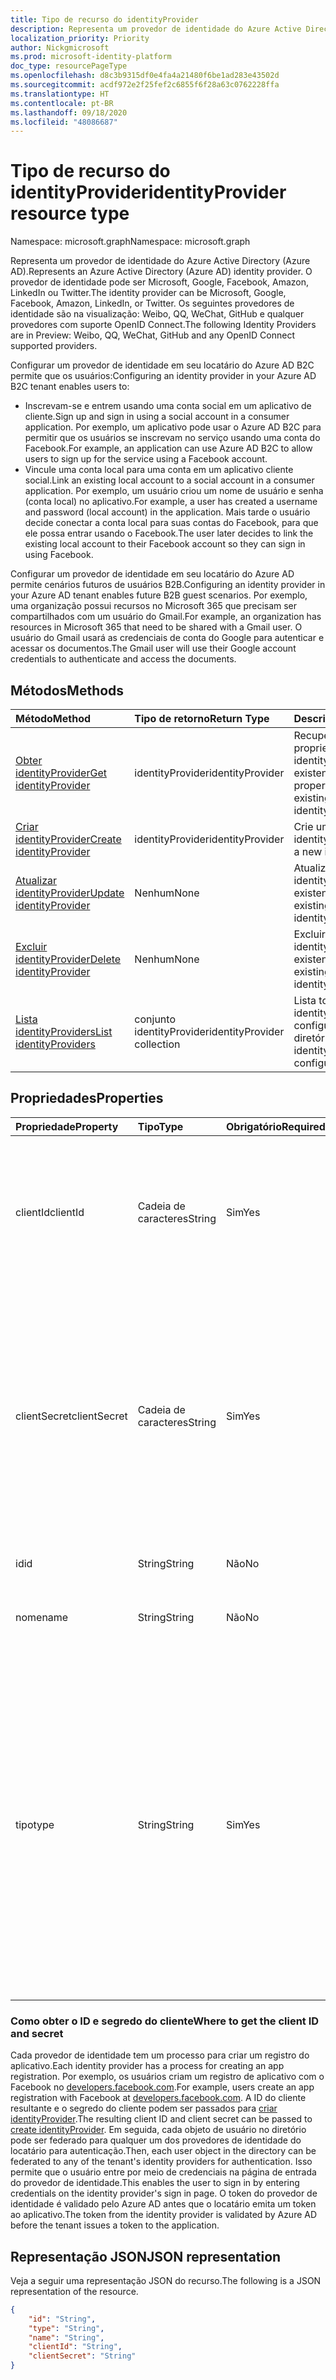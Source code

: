 ```yaml
---
title: Tipo de recurso do identityProvider
description: Representa um provedor de identidade do Azure Active Directory (Azure AD).
localization_priority: Priority
author: Nickgmicrosoft
ms.prod: microsoft-identity-platform
doc_type: resourcePageType
ms.openlocfilehash: d8c3b9315df0e4fa4a21480f6be1ad283e43502d
ms.sourcegitcommit: acdf972e2f25fef2c6855f6f28a63c0762228ffa
ms.translationtype: HT
ms.contentlocale: pt-BR
ms.lasthandoff: 09/18/2020
ms.locfileid: "48086687"
---
```

# <a name="identityprovider-resource-type"></a><span data-ttu-id="55959-103">Tipo de recurso do identityProvider</span><span class="sxs-lookup"><span data-stu-id="55959-103">identityProvider resource type</span></span>

<span data-ttu-id="55959-104">Namespace: microsoft.graph</span><span class="sxs-lookup"><span data-stu-id="55959-104">Namespace: microsoft.graph</span></span>

<span data-ttu-id="55959-105">Representa um provedor de identidade do Azure Active Directory (Azure AD).</span><span class="sxs-lookup"><span data-stu-id="55959-105">Represents an Azure Active Directory (Azure AD) identity provider.</span></span> <span data-ttu-id="55959-106">O provedor de identidade pode ser Microsoft, Google, Facebook, Amazon, LinkedIn ou Twitter.</span><span class="sxs-lookup"><span data-stu-id="55959-106">The identity provider can be Microsoft, Google, Facebook, Amazon,  LinkedIn, or Twitter.</span></span> <span data-ttu-id="55959-107">Os seguintes provedores de identidade são na visualização: Weibo, QQ, WeChat, GitHub e qualquer provedores com suporte OpenID Connect.</span><span class="sxs-lookup"><span data-stu-id="55959-107">The following Identity Providers are in Preview: Weibo, QQ, WeChat, GitHub and any OpenID Connect supported providers.</span></span> 

<span data-ttu-id="55959-108">Configurar um provedor de identidade em seu locatário do Azure AD B2C permite que os usuários:</span><span class="sxs-lookup"><span data-stu-id="55959-108">Configuring an identity provider in your Azure AD B2C tenant enables users to:</span></span>

* <span data-ttu-id="55959-109">Inscrevam-se e entrem usando uma conta social em um aplicativo de cliente.</span><span class="sxs-lookup"><span data-stu-id="55959-109">Sign up and sign in using a social account in a consumer application.</span></span> <span data-ttu-id="55959-110">Por exemplo, um aplicativo pode usar o Azure AD B2C para permitir que os usuários se inscrevam no serviço usando uma conta do Facebook.</span><span class="sxs-lookup"><span data-stu-id="55959-110">For example, an application can use Azure AD B2C to allow users to sign up for the service using a Facebook account.</span></span>
* <span data-ttu-id="55959-111">Vincule uma conta local para uma conta em um aplicativo cliente social.</span><span class="sxs-lookup"><span data-stu-id="55959-111">Link an existing local account to a social account in a consumer application.</span></span> <span data-ttu-id="55959-112">Por exemplo, um usuário criou um nome de usuário e senha (conta local) no aplicativo.</span><span class="sxs-lookup"><span data-stu-id="55959-112">For example, a user has created a username and password (local account) in the application.</span></span> <span data-ttu-id="55959-113">Mais tarde o usuário decide conectar a conta local para suas contas do Facebook, para que ele possa entrar usando o Facebook.</span><span class="sxs-lookup"><span data-stu-id="55959-113">The user later decides to link the existing local account to their Facebook account so they can sign in using Facebook.</span></span>

<span data-ttu-id="55959-114">Configurar um provedor de identidade em seu locatário do Azure AD permite cenários futuros de usuários B2B.</span><span class="sxs-lookup"><span data-stu-id="55959-114">Configuring an identity provider in your Azure AD tenant enables future B2B guest scenarios.</span></span> <span data-ttu-id="55959-115">Por exemplo, uma organização possui recursos no Microsoft 365 que precisam ser compartilhados com um usuário do Gmail.</span><span class="sxs-lookup"><span data-stu-id="55959-115">For example, an organization has resources in Microsoft 365 that need to be shared with a Gmail user.</span></span> <span data-ttu-id="55959-116">O usuário do Gmail usará as credenciais de conta do Google para autenticar e acessar os documentos.</span><span class="sxs-lookup"><span data-stu-id="55959-116">The Gmail user will use their Google account credentials to authenticate and access the documents.</span></span>

## <a name="methods"></a><span data-ttu-id="55959-117">Métodos</span><span class="sxs-lookup"><span data-stu-id="55959-117">Methods</span></span>

| <span data-ttu-id="55959-118">Método</span><span class="sxs-lookup"><span data-stu-id="55959-118">Method</span></span>       | <span data-ttu-id="55959-119">Tipo de retorno</span><span class="sxs-lookup"><span data-stu-id="55959-119">Return Type</span></span>  |<span data-ttu-id="55959-120">Descrição</span><span class="sxs-lookup"><span data-stu-id="55959-120">Description</span></span>|
|:---------------|:--------|:----------|
|[<span data-ttu-id="55959-121">Obter identityProvider</span><span class="sxs-lookup"><span data-stu-id="55959-121">Get identityProvider</span></span>](../api/identityprovider-get.md) |<span data-ttu-id="55959-122">identityProvider</span><span class="sxs-lookup"><span data-stu-id="55959-122">identityProvider</span></span>|<span data-ttu-id="55959-123">Recuperar as propriedades de um identityProvider existente.</span><span class="sxs-lookup"><span data-stu-id="55959-123">Read properties of an existing identityProvider.</span></span>|
|[<span data-ttu-id="55959-124">Criar identityProvider</span><span class="sxs-lookup"><span data-stu-id="55959-124">Create identityProvider</span></span>](../api/identityprovider-post-identityproviders.md)|<span data-ttu-id="55959-125">identityProvider</span><span class="sxs-lookup"><span data-stu-id="55959-125">identityProvider</span></span>|<span data-ttu-id="55959-126">Crie um novo identityProvider.</span><span class="sxs-lookup"><span data-stu-id="55959-126">Create a new identityProvider.</span></span>|
|[<span data-ttu-id="55959-127">Atualizar identityProvider</span><span class="sxs-lookup"><span data-stu-id="55959-127">Update identityProvider</span></span>](../api/identityprovider-update.md)|<span data-ttu-id="55959-128">Nenhum</span><span class="sxs-lookup"><span data-stu-id="55959-128">None</span></span>|<span data-ttu-id="55959-129">Atualize um identityProvider existente.</span><span class="sxs-lookup"><span data-stu-id="55959-129">Update an existing identityProvider.</span></span>|
|[<span data-ttu-id="55959-130">Excluir identityProvider</span><span class="sxs-lookup"><span data-stu-id="55959-130">Delete identityProvider</span></span>](../api/identityprovider-delete.md)|<span data-ttu-id="55959-131">Nenhum</span><span class="sxs-lookup"><span data-stu-id="55959-131">None</span></span>|<span data-ttu-id="55959-132">Excluir o identityProvider existente.</span><span class="sxs-lookup"><span data-stu-id="55959-132">Delete an existing identityProvider.</span></span>|
|[<span data-ttu-id="55959-133">Lista identityProviders</span><span class="sxs-lookup"><span data-stu-id="55959-133">List identityProviders</span></span>](../api/identityprovider-list.md)|<span data-ttu-id="55959-134">conjunto identityProvider</span><span class="sxs-lookup"><span data-stu-id="55959-134">identityProvider collection</span></span>|<span data-ttu-id="55959-135">Lista todos os identityProviders configurados do diretório.</span><span class="sxs-lookup"><span data-stu-id="55959-135">List all identityProviders configured in a tenant.</span></span>|

## <a name="properties"></a><span data-ttu-id="55959-136">Propriedades</span><span class="sxs-lookup"><span data-stu-id="55959-136">Properties</span></span>

|<span data-ttu-id="55959-137">Propriedade</span><span class="sxs-lookup"><span data-stu-id="55959-137">Property</span></span>|<span data-ttu-id="55959-138">Tipo</span><span class="sxs-lookup"><span data-stu-id="55959-138">Type</span></span>|<span data-ttu-id="55959-139">Obrigatório</span><span class="sxs-lookup"><span data-stu-id="55959-139">Required</span></span>|<span data-ttu-id="55959-140">Anulável</span><span class="sxs-lookup"><span data-stu-id="55959-140">Nullable</span></span>|<span data-ttu-id="55959-141">Descrição</span><span class="sxs-lookup"><span data-stu-id="55959-141">Description</span></span>|
|:---------------|:--------|:--------|:--------|:----------|
|<span data-ttu-id="55959-142">clientId</span><span class="sxs-lookup"><span data-stu-id="55959-142">clientId</span></span>|<span data-ttu-id="55959-143">Cadeia de caracteres</span><span class="sxs-lookup"><span data-stu-id="55959-143">String</span></span>|<span data-ttu-id="55959-144">Sim</span><span class="sxs-lookup"><span data-stu-id="55959-144">Yes</span></span>|<span data-ttu-id="55959-145">Não</span><span class="sxs-lookup"><span data-stu-id="55959-145">No</span></span>|<span data-ttu-id="55959-146">ID do cliente para o aplicativo.</span><span class="sxs-lookup"><span data-stu-id="55959-146">The client ID for the application.</span></span> <span data-ttu-id="55959-147">Esta é a ID do cliente obtida ao registrar o aplicativo com o provedor de identidade.</span><span class="sxs-lookup"><span data-stu-id="55959-147">This is the client ID obtained when registering the application with the identity provider.</span></span>|
|<span data-ttu-id="55959-148">clientSecret</span><span class="sxs-lookup"><span data-stu-id="55959-148">clientSecret</span></span>|<span data-ttu-id="55959-149">Cadeia de caracteres</span><span class="sxs-lookup"><span data-stu-id="55959-149">String</span></span>|<span data-ttu-id="55959-150">Sim</span><span class="sxs-lookup"><span data-stu-id="55959-150">Yes</span></span>|<span data-ttu-id="55959-151">Não</span><span class="sxs-lookup"><span data-stu-id="55959-151">No</span></span>|<span data-ttu-id="55959-152">O segredo do cliente para o aplicativo.</span><span class="sxs-lookup"><span data-stu-id="55959-152">The client secret for the application.</span></span> <span data-ttu-id="55959-153">Este é o segredo do cliente obtido ao registrar o aplicativo com o provedor de identidade.</span><span class="sxs-lookup"><span data-stu-id="55959-153">This is the client secret obtained when registering the application with the identity provider.</span></span> <span data-ttu-id="55959-154">Isso é somente para gravar.</span><span class="sxs-lookup"><span data-stu-id="55959-154">This is write-only.</span></span> <span data-ttu-id="55959-155">Uma operação de leitura retornará "\*\*\*\*".</span><span class="sxs-lookup"><span data-stu-id="55959-155">A read operation will return "\*\*\*\*".</span></span>|
|<span data-ttu-id="55959-156">id</span><span class="sxs-lookup"><span data-stu-id="55959-156">id</span></span>|<span data-ttu-id="55959-157">String</span><span class="sxs-lookup"><span data-stu-id="55959-157">String</span></span>|<span data-ttu-id="55959-158">Não</span><span class="sxs-lookup"><span data-stu-id="55959-158">No</span></span>|<span data-ttu-id="55959-159">Não</span><span class="sxs-lookup"><span data-stu-id="55959-159">No</span></span>|<span data-ttu-id="55959-160">O ID do provedor de identidade.</span><span class="sxs-lookup"><span data-stu-id="55959-160">The ID of the identity provider.</span></span>|
|<span data-ttu-id="55959-161">nome</span><span class="sxs-lookup"><span data-stu-id="55959-161">name</span></span>|<span data-ttu-id="55959-162">String</span><span class="sxs-lookup"><span data-stu-id="55959-162">String</span></span>|<span data-ttu-id="55959-163">Não</span><span class="sxs-lookup"><span data-stu-id="55959-163">No</span></span>|<span data-ttu-id="55959-164">Não</span><span class="sxs-lookup"><span data-stu-id="55959-164">No</span></span>|<span data-ttu-id="55959-165">O nome de exibição exclusivo do provedor de identidade.</span><span class="sxs-lookup"><span data-stu-id="55959-165">The display name of the identity provider.</span></span>|
|<span data-ttu-id="55959-166">tipo</span><span class="sxs-lookup"><span data-stu-id="55959-166">type</span></span>|<span data-ttu-id="55959-167">String</span><span class="sxs-lookup"><span data-stu-id="55959-167">String</span></span>|<span data-ttu-id="55959-168">Sim</span><span class="sxs-lookup"><span data-stu-id="55959-168">Yes</span></span>|<span data-ttu-id="55959-169">Não</span><span class="sxs-lookup"><span data-stu-id="55959-169">No</span></span>|<span data-ttu-id="55959-170">A identidade do provedor de identidade.</span><span class="sxs-lookup"><span data-stu-id="55959-170">The identity provider type.</span></span> <span data-ttu-id="55959-171">Ele deve ser um dos seguintes valores para cenários B2C:</span><span class="sxs-lookup"><span data-stu-id="55959-171">It must be one of the following values for B2C scenarios:</span></span> <ul><li/><span data-ttu-id="55959-172">Microsoft</span><span class="sxs-lookup"><span data-stu-id="55959-172">Microsoft</span></span><li/><span data-ttu-id="55959-173">Google</span><span class="sxs-lookup"><span data-stu-id="55959-173">Google</span></span><li/><span data-ttu-id="55959-174">Amazon</span><span class="sxs-lookup"><span data-stu-id="55959-174">Amazon</span></span><li/><span data-ttu-id="55959-175">LinkedIn</span><span class="sxs-lookup"><span data-stu-id="55959-175">LinkedIn</span></span><li/><span data-ttu-id="55959-176">Facebook</span><span class="sxs-lookup"><span data-stu-id="55959-176">Facebook</span></span><li/><span data-ttu-id="55959-177">GitHub</span><span class="sxs-lookup"><span data-stu-id="55959-177">GitHub</span></span><li/><span data-ttu-id="55959-178">Twitter</span><span class="sxs-lookup"><span data-stu-id="55959-178">Twitter</span></span><li/><span data-ttu-id="55959-179">Weibo</span><span class="sxs-lookup"><span data-stu-id="55959-179">Weibo</span></span><li/><span data-ttu-id="55959-180">QQ</span><span class="sxs-lookup"><span data-stu-id="55959-180">QQ</span></span><li/><span data-ttu-id="55959-181">WeChat</span><span class="sxs-lookup"><span data-stu-id="55959-181">WeChat</span></span></ul><span data-ttu-id="55959-182">Para os cenários B2B, o valor deve ser Google ou Facebook.</span><span class="sxs-lookup"><span data-stu-id="55959-182">For B2B scenarios, the value must be Google or Facebook.</span></span>|

### <a name="where-to-get-the-client-id-and-secret"></a><span data-ttu-id="55959-183">Como obter o ID e segredo do cliente</span><span class="sxs-lookup"><span data-stu-id="55959-183">Where to get the client ID and secret</span></span>

<span data-ttu-id="55959-184">Cada provedor de identidade tem um processo para criar um registro do aplicativo.</span><span class="sxs-lookup"><span data-stu-id="55959-184">Each identity provider has a process for creating an app registration.</span></span> <span data-ttu-id="55959-185">Por exemplo, os usuários criam um registro de aplicativo com o Facebook no [developers.facebook.com](https://developers.facebook.com/).</span><span class="sxs-lookup"><span data-stu-id="55959-185">For example, users create an app registration with Facebook at [developers.facebook.com](https://developers.facebook.com/).</span></span> <span data-ttu-id="55959-186">A ID do cliente resultante e o segredo do cliente podem ser passados para [criar identityProvider](../api/identityprovider-post-identityproviders.md).</span><span class="sxs-lookup"><span data-stu-id="55959-186">The resulting client ID and client secret can be passed to [create identityProvider](../api/identityprovider-post-identityproviders.md).</span></span> <span data-ttu-id="55959-187">Em seguida, cada objeto de usuário no diretório pode ser federado para qualquer um dos provedores de identidade do locatário para autenticação.</span><span class="sxs-lookup"><span data-stu-id="55959-187">Then, each user object in the directory can be federated to any of the tenant's identity providers for authentication.</span></span> <span data-ttu-id="55959-188">Isso permite que o usuário entre por meio de credenciais na página de entrada do provedor de identidade.</span><span class="sxs-lookup"><span data-stu-id="55959-188">This enables the user to sign in by entering credentials on the identity provider's sign in page.</span></span> <span data-ttu-id="55959-189">O token do provedor de identidade é validado pelo Azure AD antes que o locatário emita um token ao aplicativo.</span><span class="sxs-lookup"><span data-stu-id="55959-189">The token from the identity provider is validated by Azure AD before the tenant issues a token to the application.</span></span>

## <a name="json-representation"></a><span data-ttu-id="55959-190">Representação JSON</span><span class="sxs-lookup"><span data-stu-id="55959-190">JSON representation</span></span>

<span data-ttu-id="55959-191">Veja a seguir uma representação JSON do recurso.</span><span class="sxs-lookup"><span data-stu-id="55959-191">The following is a JSON representation of the resource.</span></span>

<!-- {
  "blockType": "resource",
  "@odata.type": "microsoft.graph.IdentityProvider"
} -->

```json
{
    "id": "String",
    "type": "String",
    "name": "String",
    "clientId": "String",
    "clientSecret": "String"
}
```

